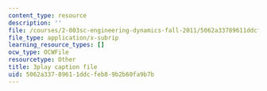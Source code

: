 ```yaml
---
content_type: resource
description: ''
file: /courses/2-003sc-engineering-dynamics-fall-2011/5062a33789611ddcfeb89b2b60fa9b7b_GUvoVvXwoOQ.srt
file_type: application/x-subrip
learning_resource_types: []
ocw_type: OCWFile
resourcetype: Other
title: 3play caption file
uid: 5062a337-8961-1ddc-feb8-9b2b60fa9b7b
---
```

